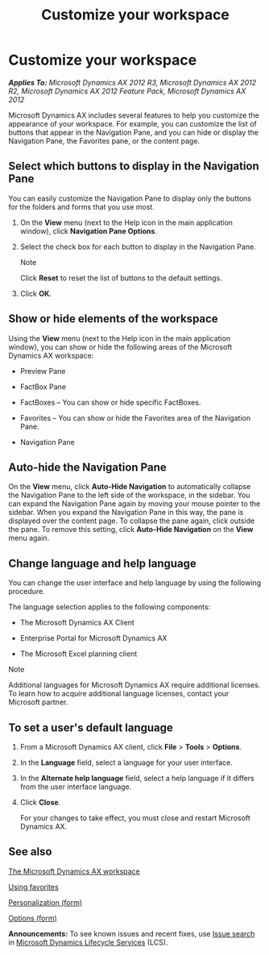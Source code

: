 ﻿---
title: Customize your workspace
TOCTitle: Customize your workspace
ms:assetid: 024ffab2-2eef-4e61-a9e9-a7c5321721dd
ms:mtpsurl: https://technet.microsoft.com/en-us/library/Aa569693(v=AX.60)
ms:contentKeyID: 36676364
ms.date: 05/02/2014
mtps_version: v=AX.60
f1_keywords:
- Forms.SysNavPaneOptionsDialog
- MsDynAx060.Forms.SysNavPaneOptionsDialog
---

# Customize your workspace 


_**Applies To:** Microsoft Dynamics AX 2012 R3, Microsoft Dynamics AX 2012 R2, Microsoft Dynamics AX 2012 Feature Pack, Microsoft Dynamics AX 2012_

Microsoft Dynamics AX includes several features to help you customize the appearance of your workspace. For example, you can customize the list of buttons that appear in the Navigation Pane, and you can hide or display the Navigation Pane, the Favorites pane, or the content page.

## Select which buttons to display in the Navigation Pane

You can easily customize the Navigation Pane to display only the buttons for the folders and forms that you use most.

1.  On the **View** menu (next to the Help icon in the main application window), click **Navigation Pane Options**.

2.  Select the check box for each button to display in the Navigation Pane.
    

    > [!NOTE]
    > <P>Click <STRONG>Reset</STRONG> to reset the list of buttons to the default settings.</P>



3.  Click **OK**.

## Show or hide elements of the workspace

Using the **View** menu (next to the Help icon in the main application window), you can show or hide the following areas of the Microsoft Dynamics AX workspace:

  - Preview Pane

  - FactBox Pane

  - FactBoxes – You can show or hide specific FactBoxes.

  - Favorites – You can show or hide the Favorites area of the Navigation Pane.

  - Navigation Pane

## Auto-hide the Navigation Pane

On the **View** menu, click **Auto-Hide Navigation** to automatically collapse the Navigation Pane to the left side of the workspace, in the sidebar. You can expand the Navigation Pane again by moving your mouse pointer to the sidebar. When you expand the Navigation Pane in this way, the pane is displayed over the content page. To collapse the pane again, click outside the pane. To remove this setting, click **Auto-Hide Navigation** on the **View** menu again.

## Change language and help language

You can change the user interface and help language by using the following procedure.

The language selection applies to the following components:

  - The Microsoft Dynamics AX Client

  - Enterprise Portal for Microsoft Dynamics AX

  - The Microsoft Excel planning client


> [!NOTE]
> <P>Additional languages for Microsoft Dynamics AX require additional licenses. To learn how to acquire additional language licenses, contact your Microsoft partner.</P>



## To set a user's default language

1.  From a Microsoft Dynamics AX client, click **File** \> **Tools** \> **Options**.

2.  In the **Language** field, select a language for your user interface.

3.  In the **Alternate help language** field, select a help language if it differs from the user interface language.

4.  Click **Close**.
    
    For your changes to take effect, you must close and restart Microsoft Dynamics AX.

## See also

[The Microsoft Dynamics AX workspace](the-microsoft-dynamics-ax-workspace.md)

[Using favorites](using-favorites.md)

[Personalization (form)](https://technet.microsoft.com/en-us/library/aa597239\(v=ax.60\))

[Options (form)](https://technet.microsoft.com/en-us/library/aa617424\(v=ax.60\))

  
**Announcements:** To see known issues and recent fixes, use [Issue search](http://go.microsoft.com/fwlink/?linkid=389258) in [Microsoft Dynamics Lifecycle Services](http://go.microsoft.com/fwlink/?linkid=306505) (LCS).

